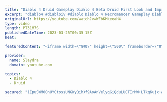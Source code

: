 ```yaml
---
title: "Diablo 4 Druid Gameplay Diablo 4 Beta Druid First Look and Impressions"
excerpt: "diablo4 #diabloiv #diablo Diablo 4 Necromancer Gameplay Diablo 4 Beta Necro First Look and Impressions More Diablo 4 ..."
originalUrl: https://youtube.com/watch?v=WFbKMkeeaH4
type: video
length: PT31M7S
publishedDateTime: 2023-03-25T00:35:15Z
heat: 

featuredContent: "<iframe width=\"800\" height=\"500\" frameborder=\"0\" src=\"https://www.youtube.com/embed/WFbKMkeeaH4\" allow=\"accelerometer; autoplay; encrypted-media; gyroscope; picture-in-picture\" allowfullscreen></iframe>"

provider:
  name: Slaydra
  domain: youtube.com

topics:
  - Diablo 4
  - Druid

secured: "1EpuSWM0OnUYCtossUNGWyQih3f9AoAnVelyqGiQduLUCTIrMW+LTkqKujx+AM/cWUkUximL6Y/+80s7Tves0+hl5UMWjiQceXJLY2yFRVgvRnGrmXyG5W/hliVbgpjjoRVrqXYQK/KLsgUF9bvlIDlwGUqTx1wXxwUmFtbdjXSGXUjh8cPgZXTHb+I82yPfasa2zyDgcybAMIUYSot7YGzht8bnFPgwyAUPdvxPmHyZX35wEQ0Mx7cGr9gHGEDpYmqMuCtUiMbcpqkVWKO6Vd4ETxDlWPmNimExok6EfUqJoxPb1f10msCs0rSUrL7Ujht3vTD73ZGJgQXIP11XgcH3Ux67HlkjweYkRuPVIftkGWj6h4HeNNIdpP708hhFyu4R1yegfNU4BMlkSlLhAR8ESeFr+gyToT+/dbdUrU8=;tF3zY/PUtE7nmLDQt4dmkQ=="
---
```


